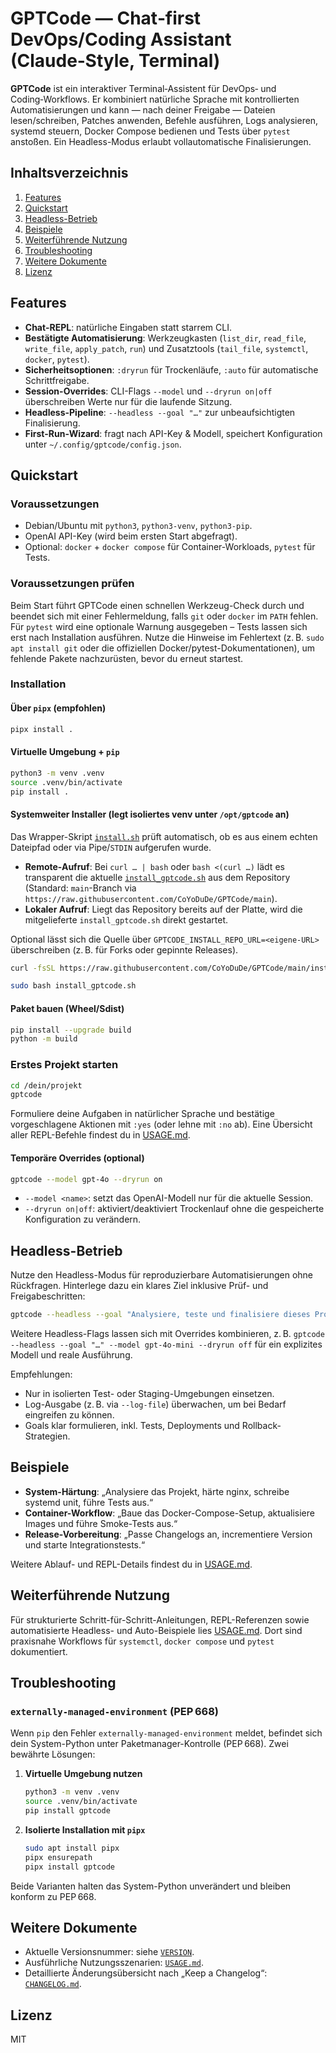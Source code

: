 # GPTCode — Chat‑first DevOps/Coding Assistant (Claude‑Style, Terminal)

**GPTCode** ist ein interaktiver Terminal‑Assistent für DevOps‑ und Coding‑Workflows. Er kombiniert natürliche Sprache mit kontrollierten Automatisierungen und kann — nach deiner Freigabe — Dateien lesen/schreiben, Patches anwenden, Befehle ausführen, Logs analysieren, systemd steuern, Docker Compose bedienen und Tests über `pytest` anstoßen. Ein Headless-Modus erlaubt vollautomatische Finalisierungen.

## Inhaltsverzeichnis
1. [Features](#features)
2. [Quickstart](#quickstart)
3. [Headless-Betrieb](#headless-betrieb)
4. [Beispiele](#beispiele)
5. [Weiterführende Nutzung](#weiterführende-nutzung)
6. [Troubleshooting](#troubleshooting)
7. [Weitere Dokumente](#weitere-dokumente)
8. [Lizenz](#lizenz)

## Features
- **Chat-REPL**: natürliche Eingaben statt starrem CLI.
- **Bestätigte Automatisierung**: Werkzeugkasten (`list_dir`, `read_file`, `write_file`, `apply_patch`, `run`) und Zusatztools (`tail_file`, `systemctl`, `docker`, `pytest`).
- **Sicherheitsoptionen**: `:dryrun` für Trockenläufe, `:auto` für automatische Schrittfreigabe.
- **Session-Overrides**: CLI-Flags `--model` und `--dryrun on|off` überschreiben Werte nur für die laufende Sitzung.
- **Headless-Pipeline**: `--headless --goal "…"` zur unbeaufsichtigten Finalisierung.
- **First-Run-Wizard**: fragt nach API-Key & Modell, speichert Konfiguration unter `~/.config/gptcode/config.json`.

## Quickstart
### Voraussetzungen
- Debian/Ubuntu mit `python3`, `python3-venv`, `python3-pip`.
- OpenAI API-Key (wird beim ersten Start abgefragt).
- Optional: `docker` + `docker compose` für Container-Workloads, `pytest` für Tests.

### Voraussetzungen prüfen
Beim Start führt GPTCode einen schnellen Werkzeug-Check durch und beendet sich mit einer Fehlermeldung, falls `git` oder `docker`
im `PATH` fehlen. Für `pytest` wird eine optionale Warnung ausgegeben – Tests lassen sich erst nach Installation ausführen.
Nutze die Hinweise im Fehlertext (z. B. `sudo apt install git` oder die offiziellen Docker/pytest-Dokumentationen), um fehlende
Pakete nachzurüsten, bevor du erneut startest.

### Installation
#### Über `pipx` (empfohlen)
```bash
pipx install .
```

#### Virtuelle Umgebung + `pip`
```bash
python3 -m venv .venv
source .venv/bin/activate
pip install .
```

#### Systemweiter Installer (legt isoliertes venv unter `/opt/gptcode` an)
Das Wrapper-Skript [`install.sh`](./install.sh) prüft automatisch, ob es aus einem echten Dateipfad oder via Pipe/`STDIN` aufgerufen wurde.
- **Remote-Aufruf**: Bei `curl … | bash` oder `bash <(curl …)` lädt es transparent die aktuelle [`install_gptcode.sh`](./install_gptcode.sh) aus dem Repository (Standard: `main`-Branch via `https://raw.githubusercontent.com/CoYoDuDe/GPTCode/main`).
- **Lokaler Aufruf**: Liegt das Repository bereits auf der Platte, wird die mitgelieferte `install_gptcode.sh` direkt gestartet.

Optional lässt sich die Quelle über `GPTCODE_INSTALL_REPO_URL=<eigene-URL>` überschreiben (z. B. für Forks oder gepinnte Releases).

```bash
curl -fsSL https://raw.githubusercontent.com/CoYoDuDe/GPTCode/main/install.sh | sudo bash
```

```bash
sudo bash install_gptcode.sh
```

#### Paket bauen (Wheel/Sdist)
```bash
pip install --upgrade build
python -m build
```

### Erstes Projekt starten
```bash
cd /dein/projekt
gptcode
```
Formuliere deine Aufgaben in natürlicher Sprache und bestätige vorgeschlagene Aktionen mit `:yes` (oder lehne mit `:no` ab). Eine Übersicht aller REPL-Befehle findest du in [USAGE.md](./USAGE.md).

#### Temporäre Overrides (optional)
```bash
gptcode --model gpt-4o --dryrun on
```
- `--model <name>`: setzt das OpenAI-Modell nur für die aktuelle Session.
- `--dryrun on|off`: aktiviert/deaktiviert Trockenlauf ohne die gespeicherte Konfiguration zu verändern.

## Headless-Betrieb
Nutze den Headless-Modus für reproduzierbare Automatisierungen ohne Rückfragen. Hinterlege dazu ein klares Ziel inklusive Prüf- und Freigabeschritten:

```bash
gptcode --headless --goal "Analysiere, teste und finalisiere dieses Projekt (systemd, Nginx, Docker, PyTest)."
```

Weitere Headless-Flags lassen sich mit Overrides kombinieren, z. B. `gptcode --headless --goal "…" --model gpt-4o-mini --dryrun off` für ein explizites Modell und reale Ausführung.

Empfehlungen:
- Nur in isolierten Test- oder Staging-Umgebungen einsetzen.
- Log-Ausgabe (z. B. via `--log-file`) überwachen, um bei Bedarf eingreifen zu können.
- Goals klar formulieren, inkl. Tests, Deployments und Rollback-Strategien.

## Beispiele
- **System-Härtung**: „Analysiere das Projekt, härte nginx, schreibe systemd unit, führe Tests aus.“
- **Container-Workflow**: „Baue das Docker-Compose-Setup, aktualisiere Images und führe Smoke-Tests aus.“
- **Release-Vorbereitung**: „Passe Changelogs an, incrementiere Version und starte Integrationstests.“

Weitere Ablauf- und REPL-Details findest du in [USAGE.md](./USAGE.md).

## Weiterführende Nutzung
Für strukturierte Schritt-für-Schritt-Anleitungen, REPL-Referenzen sowie automatisierte Headless- und Auto-Beispiele lies [USAGE.md](./USAGE.md). Dort sind praxisnahe Workflows für `systemctl`, `docker compose` und `pytest` dokumentiert.

## Troubleshooting
### `externally-managed-environment` (PEP 668)
Wenn `pip` den Fehler `externally-managed-environment` meldet, befindet sich dein System-Python unter Paketmanager-Kontrolle (PEP 668). Zwei bewährte Lösungen:

1. **Virtuelle Umgebung nutzen**
   ```bash
   python3 -m venv .venv
   source .venv/bin/activate
   pip install gptcode
   ```
2. **Isolierte Installation mit `pipx`**
   ```bash
   sudo apt install pipx
   pipx ensurepath
   pipx install gptcode
   ```

Beide Varianten halten das System-Python unverändert und bleiben konform zu PEP 668.

## Weitere Dokumente
- Aktuelle Versionsnummer: siehe [`VERSION`](./VERSION).
- Ausführliche Nutzungsszenarien: [`USAGE.md`](./USAGE.md).
- Detaillierte Änderungsübersicht nach „Keep a Changelog“: [`CHANGELOG.md`](./CHANGELOG.md).

## Lizenz
MIT
